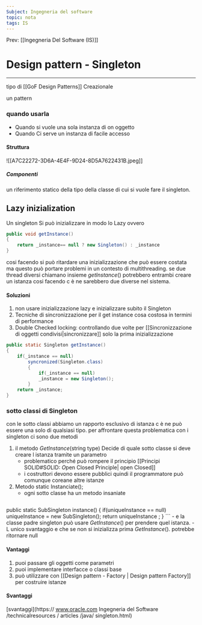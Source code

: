 ```yaml
---
Subject: Ingegneria del software
topic: nota
tags: IS
---
```


Prev: [[Ingegneria Del Software (IS)]]

# Design pattern - Singleton
---
tipo di [[GoF Design Patterns]]  Creazionale

un pattern 

### quando usarla 
- Quando si vuole una sola instanza di  on oggetto 
- Quando Ci serve un instanza di facile accesso
#### Struttura
![[A7C22272-3D6A-4E4F-9D24-8D5A7622431B.jpeg]]

##### Componenti
un riferimento statico della tipo della classe di cui si vuole fare il singleton.


## Lazy inizialization
Un singleton Si può inizializzare in modo lo Lazy ovvero 

  ```java
  public void getInstance()
  {
	  return _instance== null ? new Singleton() : _instance
  } 
  ```
cosi facendo si può ritardare una inizializzazione che può essere costata ma questo può portare problemi in un contesto di multithreading. se due thread diversi chiamano insieme _getInstance_() potrebbero entrambi creare un istanza cosi facendo c è ne sarebbero due diverse nel sistema.

#### Soluzioni
1. non usare inizializzazione lazy e inizializzare subito il Singleton
2. Tecniche di sincronizzazione per il get instance cosa costosa in termini di performance 
3. Double Checked locking: controllando due volte per [[Sincronizzazione di oggetti condivisi|sincronizzare]] solo la prima inizializzazione 
``` Java
public static Singleton getInstance()
{
	if(_instance == null)
		syncronized(Singleton.class)
		{
			if(_instance == null)
			_instance = new Singleton();
		}
	return _instance;
}
```

### sotto classi di Singleton
con le sotto classi abbiamo un rapporto esclusivo di istanza c è ne può essere una solo di qualsiasi tipo. per affrontare questa problematica con i singleton ci sono due metodi 
1. il metodo _GetInstance_(string type) Decide di quale sotto classe si deve creare l istanza tramite un parametro 
	- problematico perché può rompere il principio [[Principi SOLID#S*O*LID: *O*pen Closed Principle| open Closed]]
	-  i costruttori devono essere pubblici quindi il programmatore può comunque coreane altre istanze 
2. Metodo static Instanciate();
	-  ogni sotto classe ha un metodo insaniate
	 ```Java
	
  public static SubSingleton instance() { 
	  if(uniqueInstance == null) 
	  uniqueInstance = new SubSingleton();
   return uniqueInstance ; }
	 ```
	- e la classe padre singleton può usare _GetInstance_() per prendere quel istanza. 
		- L unico svantaggio e che se non si inizializza prima _GetInstance_(). potrebbe ritornare null

#### Vantaggi
1.  puoi passare gli oggetti come parametri 
2. puoi implementare interfacce o classi base
3. può utilizzare con [[Design pattern - Factory | Design pattern  Factory]] per costruire istanze

#### Svantaggi
[svantaggi](https:// www.oracle.com Ingegneria del Software /technicalresources / articles /java/ singleton.html)